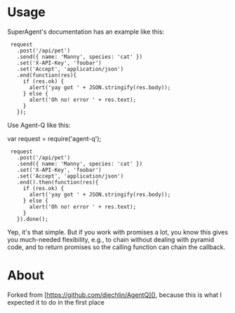 # Usage

SuperAgent's documentation has an example like this:

	 request
	   .post('/api/pet')
	   .send({ name: 'Manny', species: 'cat' })
	   .set('X-API-Key', 'foobar')
	   .set('Accept', 'application/json')
	   .end(function(res){
	     if (res.ok) {
	       alert('yay got ' + JSON.stringify(res.body));
	     } else {
	       alert('Oh no! error ' + res.text);
	     }
	   });

Use Agent-Q like this:

var request = require('agent-q');

	 request
	   .post('/api/pet')
	   .send({ name: 'Manny', species: 'cat' })
	   .set('X-API-Key', 'foobar')
	   .set('Accept', 'application/json')
	   .end().then(function(res){
	     if (res.ok) {
	       alert('yay got ' + JSON.stringify(res.body));
	     } else {
	       alert('Oh no! error ' + res.text);
	     }
	   }).done();

Yep, it's that simple. But if you work with promises a lot, you know this gives you much-needed flexibility, e.g., to chain without dealing with pyramid code, and to return promises so the calling function can chain the callback.

# About

Forked from [https://github.com/djechlin/AgentQ](), because this is what I expected it to do in the first place